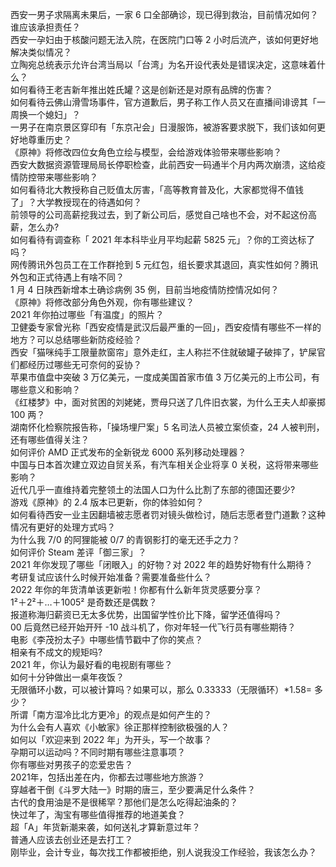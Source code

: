 西安一男子求隔离未果后，一家 6 口全部确诊，现已得到救治，目前情况如何？谁应该承担责任？  
西安一孕妇由于核酸问题无法入院，在医院门口等 2 小时后流产，该如何更好地解决类似情况？  
立陶宛总统表示允许台湾当局以「台湾」为名开设代表处是错误决定，这意味着什么？  
如何看待王老吉新年推出姓氏罐？这是创新还是对原有品牌的伤害？  
如何看待云佛山滑雪场事件，官方道歉后，男子称工作人员又在直播间诽谤其「一周换一个媳妇」？  
一男子在南京景区穿印有「东京卍会」日漫服饰，被游客要求脱下，我们该如何更好地尊重历史？  
《原神》将修改四位女角色立绘与模型，会给游戏体验带来哪些影响？  
西安大数据资源管理局局长停职检查，此前西安一码通半个月内两次崩溃，这给疫情防控带来哪些影响？  
如何看待北大教授称自己贬值太厉害，「高等教育普及化，大家都觉得不值钱了」？大学教授现在的待遇如何？  
前领导的公司高薪挖我过去，到了新公司后，感觉自己啥也不会，对不起这份高薪，怎么办?  
如何看待有调查称「 2021 年本科毕业月平均起薪 5825 元」？你的工资达标了吗？  
网传腾讯外包员工在工作群抢到 5 元红包，组长要求其退回，真实性如何？腾讯外包和正式待遇上有啥不同？  
1 月 4 日陕西新增本土确诊病例 35 例，目前当地疫情防控情况如何？  
《原神》将修改部分角色外观，你有哪些建议？  
2021 年你拍过哪些「有温度」的照片？  
卫健委专家曾光称「西安疫情是武汉后最严重的一回」，西安疫情有哪些不一样的地方？可以总结哪些新防疫经验？  
西安「猫咪纯手工限量款窗帘」意外走红，主人称拦不住就破罐子破摔了，铲屎官们都经历过哪些无可奈何的妥协？  
苹果市值盘中突破 3 万亿美元，一度成美国首家市值 3 万亿美元的上市公司，有哪些意义和影响？  
《红楼梦》中，面对贫困的刘姥姥，贾母只送了几件旧衣裳，为什么王夫人却豪掷 100 两？  
湖南怀化检察院报告称，「操场埋尸案」5 名司法人员被立案侦查，24 人被判刑，还有哪些值得关注？  
如何评价 AMD 正式发布的全新锐龙 6000 系列移动处理器？  
中国与日本首次建立双边自贸关系，有汽车相关企业将享 0 关税，这将带来哪些影响？  
近代几乎一直维持着完整领土的法国人口为什么比割了东部的德国还要少?  
游戏《原神》的 2.4 版本已更新，你的体验如何？  
如何看待西安一业主因翻墙被志愿者罚对镜头做检讨，随后志愿者登门道歉？这种情况有更好的处理方式吗？  
为什么我 7/0 的阿狸能被 0/7 的青钢影打的毫无还手之力？  
如何评价 Steam 差评「御三家」？  
2021 年你发现了哪些「闭眼入」的好物？对 2022 年的趋势好物有什么期待？  
考研复试应该什么时候开始准备？需要准备些什么？  
2022 年你的年货清单该更新啦！你都有什么新年货灵感要分享？  
1²＋2²＋…＋1005² 是奇数还是偶数？  
报道称海归薪资已无太多优势，出国留学性价比下降，留学还值得吗？  
00 后竟然已经开始开歼 -10 战斗机了，你对年轻一代飞行员有哪些期待？  
电影《李茂扮太子》中哪些情节戳中了你的笑点？  
相亲有不成文的规矩吗?  
2021 年，你认为最好看的电视剧有哪些？  
如何十分钟做出一桌年夜饭？  
无限循环小数，可以被计算吗？如果可以，那么 0.33333（无限循环）*1.58= 多少？  
所谓「南方湿冷比北方更冷」的观点是如何产生的？  
为什么会有人喜欢《小敏家》徐正那样控制欲极强的人？  
如何以「欢迎来到 2022 年」为开头，写一个故事？  
孕期可以运动吗？不同时期有哪些注意事项？  
你有哪些对男孩子的恋爱忠告？  
2021年，包括出差在内，你都去过哪些地方旅游？  
穿越者干倒《斗罗大陆一》时期的唐三，至少要满足什么条件？  
古代的食用油是不是很稀罕？那他们是怎么吃得起油条的？  
快过年了，淘宝有哪些值得推荐的地道美食？  
超「A」年货新潮来袭，如何送礼才算新意过年？  
普通人应该去创业还是去打工？  
刚毕业，会计专业，每次找工作都被拒绝，别人说我没工作经验，我该怎么办？  
